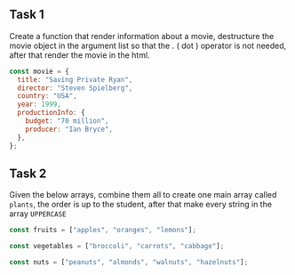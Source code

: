 ## Task 1

Create a function that render information about a movie, destructure the movie object in the argument list so that the . ( dot ) operator is not needed, after that render the movie in the html.

```js
const movie = {
  title: "Saving Private Ryan",
  director: "Steven Spielberg",
  country: "USA",
  year: 1999,
  productionInfo: {
    budget: "70 million",
    producer: "Ian Bryce",
  },
};
```

## Task 2

Given the below arrays, combine them all to create one main array called `plants`, the order is up to the student, after that make every string in the array `UPPERCASE`

```js
const fruits = ["apples", "oranges", "lemons"];

const vegetables = ["broccoli", "carrots", "cabbage"];

const nuts = ["peanuts", "almonds", "walnuts", "hazelnuts"];
```
